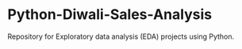 # Python-Diwali-Sales-Analysis
Repository for Exploratory data analysis (EDA) projects using Python.
